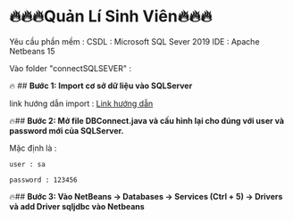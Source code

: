 # 🔥🔥🔥Quản Lí Sinh Viên🔥🔥🔥
Yêu cầu phần mềm :
CSDL : Microsoft SQL Sever 2019
IDE : Apache Netbeans 15

Vào folder "connectSQLSEVER" :

🔥 ## **Bước 1: Import cơ sở dữ liệu vào SQLServer** 

link hướng dẫn import : [Link hướng dẫn](https://atpweb.vn/blog/huong-dan-cac-cach-import-file-sql-vao-sql-server/)

🔥## **Bước 2: Mở file DBConnect.java và cấu hình lại cho đúng với user và password mới của SQLServer.** 

Mặc định là : 
	
	user : sa
	
	password : 123456

🔥## **Bước 3: Vào NetBeans -> Databases -> Services (Ctrl + 5) -> Drivers và add Driver sqljdbc vào Netbeans**
